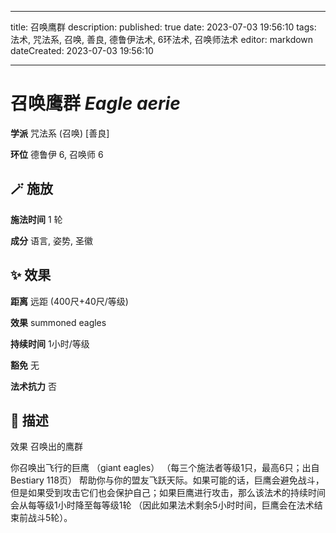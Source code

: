 
---
title: 召唤鹰群
description: 
published: true
date: 2023-07-03 19:56:10
tags: 法术, 咒法系, 召唤, 善良, 德鲁伊法术, 6环法术, 召唤师法术
editor: markdown
dateCreated: 2023-07-03 19:56:10

---

# **召唤鹰群** *Eagle aerie*

**学派** 咒法系 (召唤) \[善良\] 

**环位** 德鲁伊 6, 召唤师 6

## 🪄 施放

**施法时间** 1 轮

**成分** 语言, 姿势, 圣徽

## ✨ 效果  

**距离** 远距 (400尺+40尺/等级) 

**效果** summoned eagles 

**持续时间** 1小时/等级 

**豁免** 无

**法术抗力** 否

## 📖 描述

效果          召唤出的鹰群

你召唤出飞行的巨鹰 （giant eagles）  （每三个施法者等级1只，最高6只；出自Bestiary 118页） 帮助你与你的盟友飞跃天际。如果可能的话，巨鹰会避免战斗，但是如果受到攻击它们也会保护自己；如果巨鹰进行攻击，那么该法术的持续时间会从每等级1小时降至每等级1轮 （因此如果法术剩余5小时时间，巨鹰会在法术结束前战斗5轮）。
    